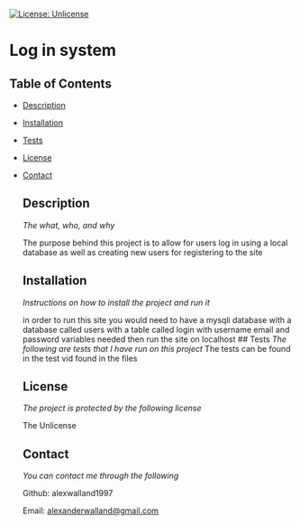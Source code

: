 [![License: Unlicense](https://img.shields.io/badge/license-Unlicense-blue.svg)](http://unlicense.org/) 
# Log in system 
## Table of Contents 
* [Description](#description) 
* [Installation](#installation) 
* [Tests](#tests) 
* [License](#license) 
* [Contact](#contact) 

    ## Description
  
    *The what, who, and why*
  
    The purpose behind this project is to allow for users log in using a local database as well as creating new users for registering to the site
    
    ## Installation
    *Instructions on how to install the project and run it*
  
  in order to run this site you would need to have a mysqli database with a database called users with a table called login with username email and password variables needed then run the site on localhost ## Tests
    *The following are tests that I have run on this project*
      The tests can be found in the test vid found in the files
  
    ## License
    *The project is protected by the following license*
  
    The Unlicense
    ## Contact
  *You can contact me through the following*
  
    Github: alexwalland1997 

    Email: alexanderwalland@gmail.com
    
